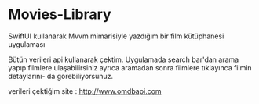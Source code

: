 # Movies-Library

SwiftUI kullanarak Mvvm mimarisiyle yazdığım bir film kütüphanesi uygulaması 

Bütün verileri api kullanarak çektim. Uygulamada search bar'dan arama yapıp filmlere ulaşabilirsiniz ayrıca aramadan sonra filmlere tıklayınca filmin detaylarını-
da görebiliyorsunuz.

verileri çektiğim site : http://www.omdbapi.com
